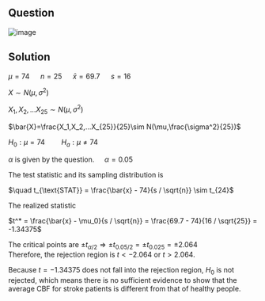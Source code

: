 ## Question

![image](https://github.com/user-attachments/assets/406012df-916b-4c06-9378-08f4f2a6cbbc)

## Solution
$\mu=74$ &emsp; $n=25$ &emsp; $\bar{x}=69.7$ &emsp; $s=16$

$X\sim N(\mu,\sigma^2)$

$X_1,X_2,…X_{25}\sim N(\mu,\sigma^2)$

$\bar{X}=\frac{X_1,X_2,…X_{25}}{25}\sim N(\mu,\frac{\sigma^2}{25})$

$H_0: \mu = 74 \quad \quad H_a: \mu \neq 74$
  
$\alpha$ is given by the question. $\quad \alpha=0.05$
  
The test statistic and its sampling distribution is  

$\quad t_{\text{STAT}} = \frac{\bar{x} - 74}{s / \sqrt{n}} \sim t_{24}$
     
The realized statistic  

$t^* = \frac{\bar{x} - \mu_0}{s / \sqrt{n}} = \frac{69.7 - 74}{16 / \sqrt{25}} = -1.34375$
     
The critical points are $\pm t_{\alpha / 2} \Rightarrow \pm t_{0.05 / 2} = \pm t_{0.025} = \pm 2.064$  
   Therefore, the rejection region is $t < -2.064$ or $t > 2.064$.
     
Because $t = -1.34375$ does not fall into the rejection region, $H_0$ is not rejected, which means there is no sufficient evidence to show that the average CBF for stroke patients is different from that of healthy people.
